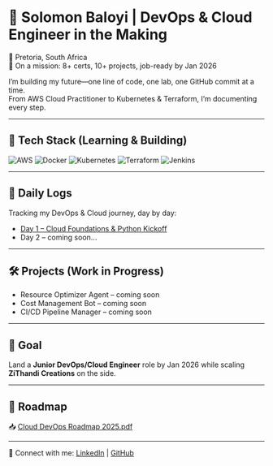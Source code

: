 # 🚀 Solomon Baloyi | DevOps & Cloud Engineer in the Making
📍 Pretoria, South Africa  
📅 On a mission: 8+ certs, 10+ projects, job-ready by Jan 2026  

I’m building my future—one line of code, one lab, one GitHub commit at a time.  
From AWS Cloud Practitioner to Kubernetes & Terraform, I’m documenting every step.  

---

## 🔧 Tech Stack (Learning & Building)
![AWS](https://img.shields.io/badge/AWS-Cloud-orange?logo=amazon-aws)
![Docker](https://img.shields.io/badge/Docker-Container-blue?logo=docker)
![Kubernetes](https://img.shields.io/badge/Kubernetes-Orchestration-blue?logo=kubernetes)
![Terraform](https://img.shields.io/badge/Terraform-IaC-purple?logo=terraform)
![Jenkins](https://img.shields.io/badge/Jenkins-CI/CD-red?logo=jenkins)

---

## 📓 Daily Logs
Tracking my DevOps & Cloud journey, day by day:  
- [Day 1 – Cloud Foundations & Python Kickoff](daily-logs/daily-log-1.md)  
- Day 2 – coming soon...

---

## 🛠️ Projects (Work in Progress)
- Resource Optimizer Agent – coming soon  
- Cost Management Bot – coming soon  
- CI/CD Pipeline Manager – coming soon  

---

## 🎯 Goal
Land a **Junior DevOps/Cloud Engineer** role by Jan 2026 while scaling **ZiThandi Creations** on the side.  

---

## 📄 Roadmap
📥 [Cloud DevOps Roadmap 2025.pdf](Cloud%20Devops%20Roadmap%202025.pdf)  

---

🔗 Connect with me: [LinkedIn](https://www.linkedin.com//solomon-baloyi-86b440110/) | [GitHub](https://github.com/MthunzeeBaloyi)  
